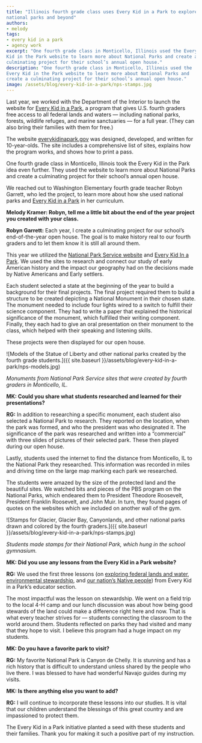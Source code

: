 ```yaml
---
title: "Illinois fourth grade class uses Every Kid in a Park to explore
national parks and beyond"
authors:
- melody
tags:
- every kid in a park
- agency work
excerpt: "One fourth grade class in Monticello, Illinois used the Every
Kid in the Park website to learn more about National Parks and create a
culminating project for their school’s annual open house."
description: "One fourth grade class in Monticello, Illinois used the
Every Kid in the Park website to learn more about National Parks and
create a culminating project for their school’s annual open house."
image: /assets/blog/every-kid-in-a-park/nps-stamps.jpg
---
```


Last year, we worked with the Department of the Interior to launch the
website for [Every Kid in a Park](https://everykidinapark.gov/), a
program that gives U.S. fourth graders free access to all federal lands
and waters — including national parks, forests, wildlife refuges, and
marine sanctuaries — for a full year. (They can also bring their
families with them for free.)

The website [everykidinapark.gov](https://everykidinapark.gov/) was
designed, developed, and written for 10-year-olds. The site includes a
comprehensive list of sites, explains how the program works, and shows
how to print a pass.

One fourth grade class in Monticello, Illinois took the Every Kid in the
Park idea even further. They used the website to learn more about
National Parks and create a culminating project for their school’s
annual open house.

We reached out to Washington Elementary fourth grade teacher Robyn
Garrett, who led the project, to learn more about how she used national
parks and [Every Kid in a
Park](https://18f.gsa.gov/tags/every-kid-in-a-park/) in her curriculum.

**Melody Kramer: Robyn, tell me a little bit about the end of the year
project you created with your class.**

**Robyn Garrett:** Each year, I create a culminating project for our
school’s end-of-the-year open house. The goal is to make history real to
our fourth graders and to let them know it is still all around them.

This year we utilized the [National Park Service
website](https://www.nps.gov/index.htm) and [Every Kid In a
Park](https://everykidinapark.gov/). We used the sites to research and
connect our study of early American history and the impact our geography
had on the decisions made by Native Americans and Early settlers.

Each student selected a state at the beginning of the year to build a
background for their final projects. The final project required them to
build a structure to be created depicting a National Monument in their
chosen state. The monument needed to include four lights wired to a
switch to fulfill their science component. They had to write a paper
that explained the historical significance of the monument, which
fulfilled their writing component. Finally, they each had to give an
oral presentation on their monument to the class, which helped with
their speaking and listening skills.

These projects were then displayed for our open house.

![Models of the Statue of Liberty and other national parks created by the fourth grade students.]({{ site.baseurl }}/assets/blog/every-kid-in-a-park/nps-models.jpg)

*Monuments from National Park Service sites that were created by fourth graders
in Monticello, IL.*

**MK: Could you share what students researched and learned for their
presentations?**

**RG:** In addition to researching a specific monument, each student
also selected a National Park to research. They reported on the
location, when the park was formed, and who the president was who
designated it. The significance of the park was researched and written
into a “commercial” with three slides of pictures of their selected
park. These then played during our open house.

Lastly, students used the internet to find the distance from Monticello,
IL to the National Park they researched. This information was recorded
in miles and driving time on the large map marking each park we
researched.

The students were amazed by the size of the protected land and the
beautiful sites. We watched bits and pieces of the PBS program on the
National Parks, which endeared them to President Theodore Roosevelt,
President Franklin Roosevelt, and John Muir. In turn, they found pages
of quotes on the websites which we included on another wall of the gym.

![Stamps for Glacier, Glacier Bay, Canyonlands, and other national parks drawn and colored by the fourth graders.]({{ site.baseurl }}/assets/blog/every-kid-in-a-park/nps-stamps.jpg)

*Students made stamps for their National Park, which hung in the school
gymnasium.*

**MK: Did you use any lessons from the Every Kid in a Park website?**

**RG:** We used the first three lessons (on [exploring federal lands
and
water](https://s3.amazonaws.com/ekip-prod/activities/scholastic-one.pdf),
[environmental
stewardship](https://s3.amazonaws.com/ekip-prod/activities/scholastic-two.pdf),
and [our nation’s Native
people](https://s3.amazonaws.com/ekip-prod/activities/scholastic-three.pdf))
from Every Kid in a Park’s educator section.

The most impactful was the lesson on stewardship. We went on a field
trip to the local 4-H camp and our lunch discussion was about how being
good stewards of the land could make a difference right here and now.
That is what every teacher strives for — students connecting the
classroom to the world around them. Students reflected on parks they had
visited and many that they hope to visit. I believe this program had a
huge impact on my students.

**MK: Do you have a favorite park to visit?**

**RG:** My favorite National Park is Canyon de Chelly. It is stunning
and has a rich history that is difficult to understand unless shared by
the people who live there. I was blessed to have had wonderful Navajo
guides during my visits.

**MK: Is there anything else you want to add?**

**RG:** I will continue to incorporate these lessons into our studies.
It is vital that our children understand the blessings of this great
country and are impassioned to protect them.

The Every Kid in a Park initiative planted a seed with these students
and their families. Thank you for making it such a positive part of my
instruction.
